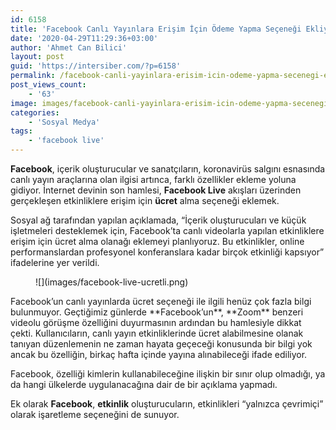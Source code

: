```yaml
---
id: 6158
title: 'Facebook Canlı Yayınlara Erişim İçin Ödeme Yapma Seçeneği Ekliyor'
date: '2020-04-29T11:29:36+03:00'
author: 'Ahmet Can Bilici'
layout: post
guid: 'https://intersiber.com/?p=6158'
permalink: /facebook-canli-yayinlara-erisim-icin-odeme-yapma-secenegi-ekliyor/
post_views_count:
    - '63'
image: images/facebook-canli-yayinlara-erisim-icin-odeme-yapma-secenegi-ekliyor.jpeg
categories:
    - 'Sosyal Medya'
tags:
    - 'facebook live'
---
```


**Facebook**, içerik oluşturucular ve sanatçıların, koronavirüs salgını esnasında canlı yayın araçlarına olan ilgisi artınca, farklı özellikler ekleme yoluna gidiyor. İnternet devinin son hamlesi, **Facebook Live** akışları üzerinden gerçekleşen etkinliklere erişim için **ücret** alma seçeneği eklemek.

Sosyal ağ tarafından yapılan açıklamada, “İçerik oluşturucuları ve küçük işletmeleri desteklemek için, Facebook’ta canlı videolarla yapılan etkinliklere erişim için ücret alma olanağı eklemeyi planlıyoruz. Bu etkinlikler, online performanslardan profesyonel konferanslara kadar birçok etkinliği kapsıyor” ifadelerine yer verildi.

<figure class="wp-block-image size-large">![](images/facebook-live-ucretli.png)</figure>Facebook’un canlı yayınlarda ücret seçeneği ile ilgili henüz çok fazla bilgi bulunmuyor. Geçtiğimiz günlerde **Facebook’un**, **Zoom** benzeri videolu görüşme özelliğini duyurmasının ardından bu hamlesiyle dikkat çekti. Kullanıcıların, canlı yayın etkinliklerinde ücret alabilmesine olanak tanıyan düzenlemenin ne zaman hayata geçeceği konusunda bir bilgi yok ancak bu özelliğin, birkaç hafta içinde yayına alınabileceği ifade ediliyor.

Facebook, özelliği kimlerin kullanabileceğine ilişkin bir sınır olup olmadığı, ya da hangi ülkelerde uygulanacağına dair de bir açıklama yapmadı.

Ek olarak **Facebook**, **etkinlik** oluşturucuların, etkinlikleri “yalnızca çevrimiçi” olarak işaretleme seçeneğini de sunuyor.